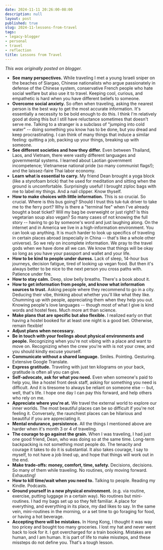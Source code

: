 ```yaml
---
date: 2024-11-11 20:26:00-08:00
description: null
layout: post
published: true
slug: 2024-11-lessons-from-travel
tags:
- legacy-blogger
- personal
- travel
- reflection
title: Lessons from Travel
---
```



*This was originally posted on blogger.*

* **See many perspectives.** While traveling I met a young Israeli sniper on the beaches of Siargao, Chinese nationalists who argue passionately in defense of the Chinese system, conservative French people who hate social welfare but also use it to travel. Keeping cool, curious, and empathetic is hard when you have different beliefs to someone.
* **Overcome social anxiety.** So often when traveling, asking the nearest person is the best way to get the most accurate information. It's essentially a necessity to be bold enough to do this. I think I'm relatively good at doing this but I still have reluctance sometimes that doesn't serve me. Talking to a stranger is a subclass of "jumping into cold water" -- doing something you know has to be done, but you dread and keep procrastinating. I can think of many things that induce a similar feeling: quitting a job, packing up your things, breaking up with someone.
* **See different societies and how they differ.** Even between Thailand, Laos, and Vietnam, there were vastly different languages and governmental systems. I learned about Laotian government incompetence; Vietnamese national pride (so many communist flags!); and the laissez-faire Thai labor economy.
* **Learn what is essential to carry.** My friend Dean brought a yoga block (like a styrofoam brick) that he used for meditation and sitting when the ground is uncomfortable. Surprisingly useful! I brought ziploc bags with me to label my things. And a nail clipper. Know thyself.
* **How to make choices with little information.** This is so crucial. So crucial. Where is this bus going? Should I trust this tuk-tuk driver to take me to the ferry port? Why is there a "terminal fee" when I've already bought a boat ticket? Will my bag be overweight or just right? Is this vegetarian soup also vegan? So many cases of not knowing the full story -- having to go by someone's word and just laughing along. On the internet and in America we live in a high-information environment. You can look up anything. It is much harder to look up specifics of traveling in certain places abroad (especially in China -- that's like a whole other universe). So we rely on incomplete information. We pray to the travel gods when we have done all we can. We know that things will be okay so long as you have your passport and wallet and your life.
* **How to be kind to people under duress.** Lack of sleep, 14-hour bus journeys, decision fatigue, tired of looking up vegan food. But then it's always better to be nice to the next person you cross paths with. Patience under fire.
* **How to stay calm.** Deep, slow belly breaths. There's a book about it.
* **How to get information from people, and know what information sources to trust.** Asking people where they recommend to go in a city. Deducing their vibe, thinking about whether you'll like what they like. Chumming up with people, appreciating them when they help you out. Knowing people's love languages -- though most of what I give is kind words and hostel fees. Much more art than science.
* **Make plans that are specific but also flexible.** I realized early on that having a hostel booked for at least one night is a good bet. Otherwise, remain flexible!
* **Adjust plans when necessary.**
* **Be in touch with your feelings about physical environments and people.** Recognizing when you're not vibing with a place and want to move on. Recognizing when the crew you're with is not your crew, and you should kindly excuse yourself.
* **Communicate without a shared language.** Smiles. Pointing. Gesturing. Extensive Google Translate.
* **Express gratitude.** Traveling with just ten kilograms on your back, gratitude is often all you can give.
* **Self-advocate, ask for what you need.** Even when someone's paid to help you, like a hostel front desk staff, asking for something you need is difficult. And it is tiresome to always be reliant on someone else -- but, well, that's life. I hope one day I can pay this forward, and help others who rely on me.
* **Appreciate where you're at.** We travel the external world to explore our inner worlds. The most beautiful places can be so difficult if you're not feeling it. Conversely, the raunchiest places can be hilarious and beautiful if you are appreciating it.
* **Mental endurance, persistence.** All the things I mentioned above are harder when it's month 3 or 4 of traveling.
* **The courage to go against the grain.** When I was traveling, I had just one good friend, Dean, who was doing so at the same time. Long-term backpacking is not something most people do. The tenacity and courage it takes to do it is substantial. It also takes courage, I say to myself, to not have a job lined up, and hope that things will work out in the end.
* **Make trade-offs: money, comfort, time, safety.** Decisions, decisions. So many of them while traveling. No routines, only moving forward. Exhausting!
* **How to kill time/wait when you need to.** Talking to people. Reading my Kindle. Podcasts.
* **Ground yourself in a new physical environment.** (e.g. via routine, exercise, putting luggage in a certain way). No routines but mini-routines. I had my bags set up so they felt familiar. A place for everything, and everything in its place, my dad likes to say. In the same vein, mini-routines in the morning, or a set time to go foraging for food, or having a hot beverage.
* **Accepting there will be mistakes.** In Hong Kong, I thought it was way too pricey and bought too many groceries. I lost my hat and never went back to look for it. I got overcharged for a train booking. Mistakes are human, and I am human. It is part of life to make missteps, and these missteps do not define you. That's a tough lesson.
